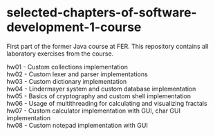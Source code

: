 # selected-chapters-of-software-development-1-course
First part of the former Java course at FER. This repository contains all laboratory exercises from the course.

hw01 - Custom collections implementation  
hw02 - Custom lexer and parser implementations  
hw03 - Custom dictionary implementation  
hw04 - Lindermayer system and custom database implementation  
hw05 - Basics of cryptography and custom shell implementation  
hw06 - Usage of multithreading for calculating and visualizing fractals  
hw07 - Custom calculator implementation with GUI, char GUI implementation  
hw08 - Custom notepad implementation with GUI  

